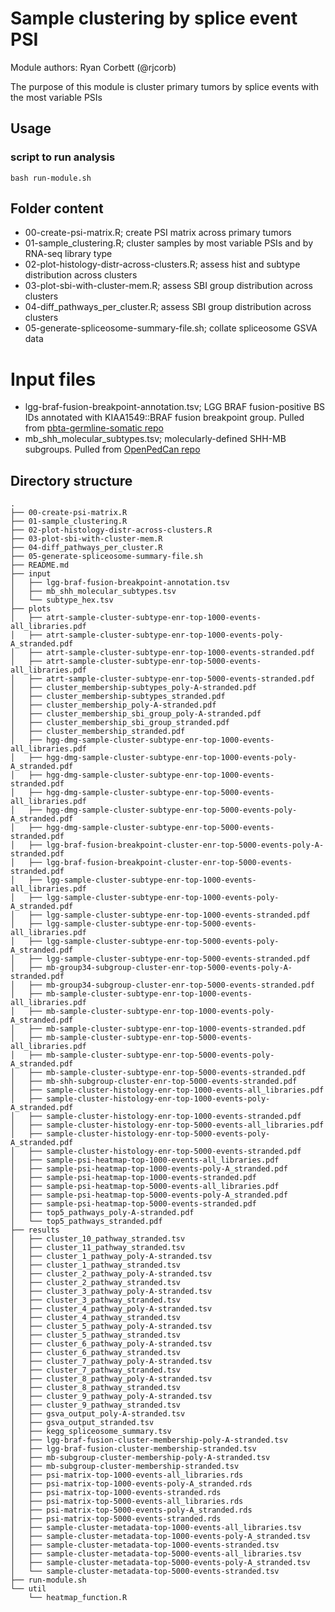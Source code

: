 # Sample clustering by splice event PSI

Module authors: Ryan Corbett (@rjcorb)

The purpose of this module is cluster primary tumors by splice events with the most variable PSIs

## Usage
### script to run analysis
```
bash run-module.sh
```


## Folder content
* 00-create-psi-matrix.R; create PSI matrix across primary tumors
* 01-sample_clustering.R; cluster samples by most variable PSIs and by RNA-seq library type
* 02-plot-histology-distr-across-clusters.R; assess hist and subtype distribution across clusters
* 03-plot-sbi-with-cluster-mem.R; assess SBI group distribution across clusters
* 04-diff_pathways_per_cluster.R; assess SBI group distribution across clusters
* 05-generate-spliceosome-summary-file.sh; collate spliceosome GSVA data

# Input files
* lgg-braf-fusion-breakpoint-annotation.tsv; LGG BRAF fusion-positive BS IDs annotated with KIAA1549::BRAF fusion breakpoint group. Pulled from [pbta-germline-somatic repo](https://github.com/diskin-lab-chop/pbta-germline-somatic/blob/main/analyses/survival/input/lgg-braf-fusion-breakpoint-annotation.tsv)
* mb_shh_molecular_subtypes.tsv; molecularly-defined SHH-MB subgroups. Pulled from [OpenPedCan repo](https://github.com/rokitalab/OpenPedCan-Project-CNH/blob/dev/analyses/molecular-subtyping-MB/results/MB_molecular_subtype.tsv)

## Directory structure
```
.
├── 00-create-psi-matrix.R
├── 01-sample_clustering.R
├── 02-plot-histology-distr-across-clusters.R
├── 03-plot-sbi-with-cluster-mem.R
├── 04-diff_pathways_per_cluster.R
├── 05-generate-spliceosome-summary-file.sh
├── README.md
├── input
│   ├── lgg-braf-fusion-breakpoint-annotation.tsv
│   ├── mb_shh_molecular_subtypes.tsv
│   └── subtype_hex.tsv
├── plots
│   ├── atrt-sample-cluster-subtype-enr-top-1000-events-all_libraries.pdf
│   ├── atrt-sample-cluster-subtype-enr-top-1000-events-poly-A_stranded.pdf
│   ├── atrt-sample-cluster-subtype-enr-top-1000-events-stranded.pdf
│   ├── atrt-sample-cluster-subtype-enr-top-5000-events-all_libraries.pdf
│   ├── atrt-sample-cluster-subtype-enr-top-5000-events-stranded.pdf
│   ├── cluster_membership-subtypes_poly-A-stranded.pdf
│   ├── cluster_membership-subtypes_stranded.pdf
│   ├── cluster_membership_poly-A-stranded.pdf
│   ├── cluster_membership_sbi_group_poly-A-stranded.pdf
│   ├── cluster_membership_sbi_group_stranded.pdf
│   ├── cluster_membership_stranded.pdf
│   ├── hgg-dmg-sample-cluster-subtype-enr-top-1000-events-all_libraries.pdf
│   ├── hgg-dmg-sample-cluster-subtype-enr-top-1000-events-poly-A_stranded.pdf
│   ├── hgg-dmg-sample-cluster-subtype-enr-top-1000-events-stranded.pdf
│   ├── hgg-dmg-sample-cluster-subtype-enr-top-5000-events-all_libraries.pdf
│   ├── hgg-dmg-sample-cluster-subtype-enr-top-5000-events-poly-A_stranded.pdf
│   ├── hgg-dmg-sample-cluster-subtype-enr-top-5000-events-stranded.pdf
│   ├── lgg-braf-fusion-breakpoint-cluster-enr-top-5000-events-poly-A-stranded.pdf
│   ├── lgg-braf-fusion-breakpoint-cluster-enr-top-5000-events-stranded.pdf
│   ├── lgg-sample-cluster-subtype-enr-top-1000-events-all_libraries.pdf
│   ├── lgg-sample-cluster-subtype-enr-top-1000-events-poly-A_stranded.pdf
│   ├── lgg-sample-cluster-subtype-enr-top-1000-events-stranded.pdf
│   ├── lgg-sample-cluster-subtype-enr-top-5000-events-all_libraries.pdf
│   ├── lgg-sample-cluster-subtype-enr-top-5000-events-poly-A_stranded.pdf
│   ├── lgg-sample-cluster-subtype-enr-top-5000-events-stranded.pdf
│   ├── mb-group34-subgroup-cluster-enr-top-5000-events-poly-A-stranded.pdf
│   ├── mb-group34-subgroup-cluster-enr-top-5000-events-stranded.pdf
│   ├── mb-sample-cluster-subtype-enr-top-1000-events-all_libraries.pdf
│   ├── mb-sample-cluster-subtype-enr-top-1000-events-poly-A_stranded.pdf
│   ├── mb-sample-cluster-subtype-enr-top-1000-events-stranded.pdf
│   ├── mb-sample-cluster-subtype-enr-top-5000-events-all_libraries.pdf
│   ├── mb-sample-cluster-subtype-enr-top-5000-events-poly-A_stranded.pdf
│   ├── mb-sample-cluster-subtype-enr-top-5000-events-stranded.pdf
│   ├── mb-shh-subgroup-cluster-enr-top-5000-events-stranded.pdf
│   ├── sample-cluster-histology-enr-top-1000-events-all_libraries.pdf
│   ├── sample-cluster-histology-enr-top-1000-events-poly-A_stranded.pdf
│   ├── sample-cluster-histology-enr-top-1000-events-stranded.pdf
│   ├── sample-cluster-histology-enr-top-5000-events-all_libraries.pdf
│   ├── sample-cluster-histology-enr-top-5000-events-poly-A_stranded.pdf
│   ├── sample-cluster-histology-enr-top-5000-events-stranded.pdf
│   ├── sample-psi-heatmap-top-1000-events-all_libraries.pdf
│   ├── sample-psi-heatmap-top-1000-events-poly-A_stranded.pdf
│   ├── sample-psi-heatmap-top-1000-events-stranded.pdf
│   ├── sample-psi-heatmap-top-5000-events-all_libraries.pdf
│   ├── sample-psi-heatmap-top-5000-events-poly-A_stranded.pdf
│   ├── sample-psi-heatmap-top-5000-events-stranded.pdf
│   ├── top5_pathways_poly-A-stranded.pdf
│   └── top5_pathways_stranded.pdf
├── results
│   ├── cluster_10_pathway_stranded.tsv
│   ├── cluster_11_pathway_stranded.tsv
│   ├── cluster_1_pathway_poly-A-stranded.tsv
│   ├── cluster_1_pathway_stranded.tsv
│   ├── cluster_2_pathway_poly-A-stranded.tsv
│   ├── cluster_2_pathway_stranded.tsv
│   ├── cluster_3_pathway_poly-A-stranded.tsv
│   ├── cluster_3_pathway_stranded.tsv
│   ├── cluster_4_pathway_poly-A-stranded.tsv
│   ├── cluster_4_pathway_stranded.tsv
│   ├── cluster_5_pathway_poly-A-stranded.tsv
│   ├── cluster_5_pathway_stranded.tsv
│   ├── cluster_6_pathway_poly-A-stranded.tsv
│   ├── cluster_6_pathway_stranded.tsv
│   ├── cluster_7_pathway_poly-A-stranded.tsv
│   ├── cluster_7_pathway_stranded.tsv
│   ├── cluster_8_pathway_poly-A-stranded.tsv
│   ├── cluster_8_pathway_stranded.tsv
│   ├── cluster_9_pathway_poly-A-stranded.tsv
│   ├── cluster_9_pathway_stranded.tsv
│   ├── gsva_output_poly-A-stranded.tsv
│   ├── gsva_output_stranded.tsv
│   ├── kegg_spliceosome_summary.tsv
│   ├── lgg-braf-fusion-cluster-membership-poly-A-stranded.tsv
│   ├── lgg-braf-fusion-cluster-membership-stranded.tsv
│   ├── mb-subgroup-cluster-membership-poly-A-stranded.tsv
│   ├── mb-subgroup-cluster-membership-stranded.tsv
│   ├── psi-matrix-top-1000-events-all_libraries.rds
│   ├── psi-matrix-top-1000-events-poly-A_stranded.rds
│   ├── psi-matrix-top-1000-events-stranded.rds
│   ├── psi-matrix-top-5000-events-all_libraries.rds
│   ├── psi-matrix-top-5000-events-poly-A_stranded.rds
│   ├── psi-matrix-top-5000-events-stranded.rds
│   ├── sample-cluster-metadata-top-1000-events-all_libraries.tsv
│   ├── sample-cluster-metadata-top-1000-events-poly-A_stranded.tsv
│   ├── sample-cluster-metadata-top-1000-events-stranded.tsv
│   ├── sample-cluster-metadata-top-5000-events-all_libraries.tsv
│   ├── sample-cluster-metadata-top-5000-events-poly-A_stranded.tsv
│   └── sample-cluster-metadata-top-5000-events-stranded.tsv
├── run-module.sh
└── util
    └── heatmap_function.R
```

